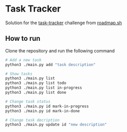 # Task Tracker

Solution for the [task-tracker](https://roadmap.sh/projects/task-tracker) challenge from [roadmap.sh](https://roadmap.sh/)

## How to run
Clone the repository and run the following command

```bash
# Add a new task
python3 ./main.py add "task description"

# Show tasks
python3 ./main.py list
python3 ./main.py list todo
python3 ./main.py list in-progress
python3 ./main.py list done

# Change task status
python3 ./main.py id mark-in-progress
python3 ./main.py id mark-in-done

# Change task decription
python3 ./main.py update id "new description"
```
